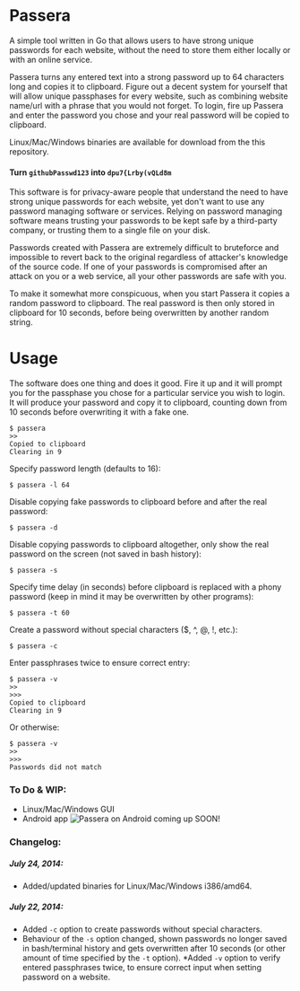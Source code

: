 # Passera

A simple tool written in Go that allows users to have strong unique
passwords for each website, without the need to store them either
locally or with an online service.

Passera turns any entered text into a strong password up to 64
characters long and copies it to clipboard. Figure out a decent system
for yourself that will allow unique passphases for every website, such
as combining website name/url with a phrase that you would not forget.
To login, fire up Passera and enter the password you chose and your
real password will be copied to clipboard.

Linux/Mac/Windows binaries are available for download from the this repository.

#### Turn `githubPasswd123` into `dpu7{Lrby(vQLd8m`

This software is for privacy-aware people that understand the need to
have strong unique passwords for each website, yet don't want to use
any password managing software or services. Relying on password managing software means trusting your passwords to be kept safe by a third-party
company, or trusting them to a single file on your disk.

Passwords created with Passera are extremely difficult to bruteforce
and impossible to revert back to the original regardless of attacker's
knowledge of the source code. If one of your passwords is compromised
after an attack on you or a web service, all your other passwords are
safe with you.

To make it somewhat more conspicuous, when you start Passera it copies
a random password to clipboard. The real password is then only stored
in clipboard for 10 seconds, before being overwritten by another
random string.

# Usage
The software does one thing and does it good. Fire it up and it will
prompt you for the passphase you chose for a particular service you
wish to login. It will produce your password and copy it to clipboard,
counting down from 10 seconds before overwriting it with a fake one.
```
$ passera
>> 
Copied to clipboard
Clearing in 9
```

Specify password length (defaults to 16):

```
$ passera -l 64
```

Disable copying fake passwords to clipboard before and after the real password:

```
$ passera -d 
```

Disable copying passwords to clipboard altogether, only show the real password on the screen (not saved in bash history):

```
$ passera -s
```

Specify time delay (in seconds) before clipboard is replaced with a phony password (keep in mind it may be overwritten by other programs): 
```
$ passera -t 60
```

Create a password without special characters ($, ^, @, !, etc.):
```
$ passera -c
```

Enter passphrases twice to ensure correct entry:
```
$ passera -v
>> 
>>> 
Copied to clipboard
Clearing in 9
```
Or otherwise:
```
$ passera -v
>> 
>>> 
Passwords did not match
```

### To Do & WIP:
* Linux/Mac/Windows GUI
* Android app
![Passera on Android coming up SOON!](http://mw.gg/i/4Gq3rPN.png)

### Changelog:

##### July 24, 2014:
* Added/updated binaries for Linux/Mac/Windows i386/amd64.

##### July 22, 2014:
* Added `-c` option to create passwords without special characters.
* Behaviour of the `-s` option changed, shown passwords no longer saved in bash/terminal history and gets overwritten after 10 seconds (or other amount of time specified by the `-t` option).
*Added `-v` option to verify entered passphrases twice, to ensure correct input when setting password on a website.

